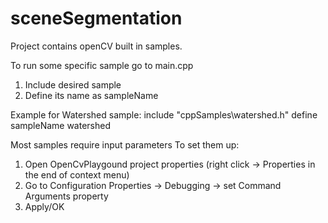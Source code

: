 # sceneSegmentation

Project contains openCV built in samples.

To run some specific sample go to main.cpp
1) Include desired sample
2) Define its name as sampleName

Example for Watershed sample:
include "cppSamples\watershed.h"
define sampleName watershed

Most samples require input parameters
To set them up:
1) Open OpenCvPlaygound project properties (right click -> Properties in the end of context menu)
2) Go to Configuration Properties -> Debugging -> set Command Arguments property
3) Apply/OK
